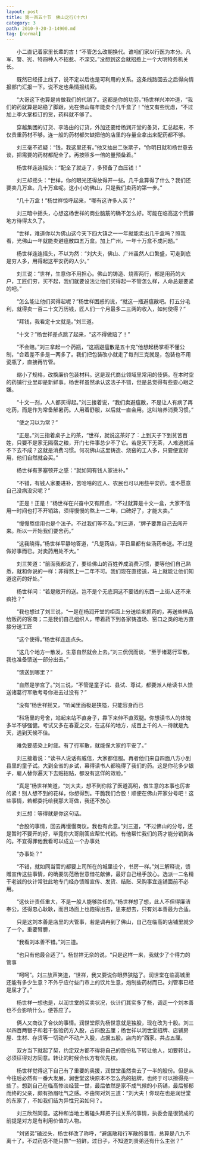 ```yaml
---
layout: post
title: 第一百五十节　佛山之行(十六)
category: 3
path: 2010-9-20-3-14900.md
tag: [normal]
---
```


　　小二直记着家里长辈的古！“不管怎么改朝换代。谁咱们家以行医为本分。凡军、警、宪、特四种人不招惹、不深交。”没想到这会就招惹上一个大明特务机关长。

　　既然已经搭上线了，说不定以后也是可利用的关系。这条线路回去之后得向情报部门汇报一下。说不定也条情报线索。

　　“大哥这下也算是肯做我们的代销了。这都是你的功劳。”杨世祥兴冲冲道，“我们的药就算是站稳了脚跟，光在佛山每年能卖个几千盒了！”他又有些忧虑，“不过加上李大掌柜订的货，药料就不够了。

　　穿越集团的订货、李洛由的订货，外加还要给杨润开堂的备货，汇总起来，不仅贵重药材不够。连一般的药材都欠缺把他的店里的存量全拿出来配药都不够。

　　刘三毫不迟疑：“钱，我这里还有。”他又抽出二张票子，“你明日就和杨世意去谈，把需要的药材都配全了。再按照多一倍的量预备着。”

　　杨世祥连连摇头：“配全了就走了，多预备了白压钱！”

　　刘三却摇头：“世样，你的眼光还得放得开一些。几千盒算得了什么？我们还要卖几万盒。几十万盒呢。这小小的佛山，只是我们卖药的第一步。”

　　“几十万盒！”杨世祥惊呼起来，“哪有这许多人买？”

　　刘三暗中摇头，心想这杨世祥的商业脑筋的确不怎么好。可能在临高这个荒僻地方待得太久了。

　　“世祥，难道你以为佛山这今天下四大镇之一一年就能卖出几千盒吗？照我看，光佛山一年就能卖避瘟散四五万盒。加上广州，一年十万盒不成问题。”

　　杨世祥连连摇头，不以为然：“刘大夫，佛山、广州虽然人口繁盛，可走到底是穷人多，用得起这平安药的人少。”

　　刘三说：“世祥，生意你不用担心。佛山的铸造、烧窑两行，都是用药的大户，工匠们穷，买不起，我们就要设法让他们买得起一不管怎么样，人命总是要紧的吧。”

　　“怎么能让他们买得起呢？”杨世祥困惑的说，“就这一瓶避瘟散吧。打五分毛利，就得卖一百二十文万历钱，匠人们一个月最多二三两的收入，如何使得？”

　　“拜钱，我看定十文就是。”刘三道。

　　“十文？”杨世祥差点跳了起来，“这不得做赔了！”

　　“不会赔。”刘三拿起一个药瓶，“这瓶避瘟散是五十克”他想起杨掌柜不懂公制，“合着差不多是一两多了。我们把包装改小就走了每剂三克就是，包装也不用瓷瓶了，直接再竹管。

　　缩小了规格，改换廉价包装材料。这是现代商业领域里常用的伎俩。在本时空的药铺行业里却是新鲜事。杨世祥虽然承认这法子不错，但是总觉得有些耍心眼之嫌。

　　“十文一剂，人人都买得起。”刘三接着说，“我们卖避瘟散，不是让人有病了再吃药，而是作为常备解暑药。人用着舒服，以后就一直会用。这叫培养消费习惯。”

　　“使之习以为常？”

　　“正是。”刘三指着桌子上的茶，“世祥，就说这茶好了：上到天子下到贫苦百姓，只要不是家无隔宿之粮，开门七件事总少不了它。若是天下无茶，人难道就活不下去不成？这就是消费习惯。何况佛山这里铸造、烧窑的工人多，只要便宜好用，他们自然就会买。”

　　杨世祥有茅塞顿开之感：“就如同有钱人家进补。”

　　“不错，有钱人家要进补，苦哈啥的匠人、农民也可以用些平安药。谁不愿意自己没病没灾呢？”

　　“正是！正是！”杨世祥在兴奋中又有顾虑，“不过就算是十文一盒，大家不信用一时间也打不开销路，须得慢慢的熬上一二年，口碑好了，才能大卖。”

　　“慢慢熬信用也是个法子。不过我们等不及。”刘三道，“牌子要靠自己去闯开来。所以一开始我们要舍药。”

　　“这我晓得。”杨世祥平静地答道，“凡是药店，平日里都有些汤药奉送。不过是做好事而已。对卖药用处不大。”

　　刘三笑道：“前面我都说了，要给佛山的百姓养成消费习惯，要等他们自己熟悉，就和你说的一样：非得熬上一二年不可。我们现在直接送，马上就能让他们知道这药的好处。”

　　杨世祥问：“若是敞开的送。岂不是个无底洞这不要钱的东西一上街人还不来疯抢？”

　　“我也想过了刘三说，“一是在杨润开堂的柜面上分送给来抓药的，再送些样品给贩药的客商；二是我们自己组织人，带着药下到各家铸造场、窑口之类的地方直接分送工匠

　　“这个使得。”杨世祥连连点头。

　　“这几个地方一散发，生意自然就会上去。”刘三侃侃而谈，“至于诸葛行军散，我也准备馈送一部分出去。”

　　“馈送到哪里？”

　　“自然是学宫了。”刘三说，“不管是童子试、县试、尊试，都要派人给读书人馈送诸葛行军散考号你进去过没有？”

　　“没有”杨世祥摇又，“听闻里面极是狭隘，只能容身而已

　　“科场里的号舍，站起来站不直身子，靠下来伸不直双腿。你想读书人的体魄多半不够强健。考试又多在春夏之交，在这样的地方，成百上千的人一待就是九天，遇到天候不佳。

　　难免要感染上时疲。有了行军散，就能保大家的平安了。”

　　刘三接着说：“读书人说话有威信，大家都信服。再者他们来自四面八方小到县里的童子试。大到全省的乡试，幕得读书人都晓得了我们的药。这是你花多少银子，雇人替你遍天下去贴招贴，都没有这佯的效验。”

　　“真是”杨世祥笑道，“刘大夫，想不到你除了医道高明，做生意的本事也厉害的紧！别人想不到的花样，你想得到。干脆我们合股！顺便在佛山开家分号吧！这些事情，若都委托给我那大哥做，我还不放心

　　刘三想：等得就是你这句话。

　　“合股的事情，回去再慢慢商议。我也有此意。”刘三道，“不过佛山的分号，还是暂时不要开的好，毕竟你大哥刚答应帮忙代销。有他帮忙我们的药才能分销到各的。不宜得罪他我看可以成立一个办事处

　　“办事处？”

　　“不错，就如同当官的都要上司所在的城里设个，书房一样。”刘三解释说，馈赠宣传这些事情，的确耍防范杨世意借花献佛，最好自己经手放心。选派一二名精干老诚的伙计常驻此地专门经办馈赠宣传、发货、结账、采购事宜连铺面前不必用。

　　“这伙计责任重大，不是一般人能够胜任的。”杨世祥想了想，此人不但得廉洁奉公，还得忠心耿耿，而且场面上也跑得出去，思来想去，只有刘本善最为合适。

　　只是这刘本善是店里的大管事，若是调冉到了佛山，自己在临高的店铺里就少了一个。重要臂膀，

　　“我看刘本善不错。”刘三道。

　　“也只有他最合适了”。杨世祥无奈的说，“只是这样一来，我就少了个得力的管事

　　“呵呵”。刘三放声笑道，“世祥，我又要说你眼界狭隘了。润世堂在临高城里还能有多少生意？不外乎应付些门市上的饮片生意，炮制些药材而已。刘管事已经是屈才了。”

　　杨世祥一想也是，以润世堂的买卖状况，伙计们其实多了些，调走一个刘本善也不会影响什么。便答应了。

　　俩人又商议了合伙的事情。润世堂原先杨世意就是独股，现在改为十股。刘三以四百两银子和若干张验药方入股，占四股五厘；杨世祥以润世堂招牌、店铺房屋、生材、存货等一切动产不动产入股，占据五股。店内的“西家。共占五厘。

　　双方当下就起了契，约定双方都不得将自己的股份私下转让他人，如要转让，必须征得对方同意。转让的时候合伙方有优先权。

　　杨世祥觉得这下自己有了重要的奥援，润世堂虽然卖去了一半的股份。但是从今往后必然有一番大发展，润世堂这块原本不怎么亮的招牌，也终于可以擦得亮一些了。想到自己在临高惨淡经营一世，最后依然是家不成气候的小药铺，最后郁郁而终的父亲，颇有扬眉吐气之感。不由愕对刘三道：“刘大夫！你现在也是润世堂的东家了，不如我们结为异性兄弟如何？。

　　刘三欣然同意。这种和当地土著磕头拜把子拉关系的事情，执委会是很赞成的前提是对方是有利用价值的人物。

　　“刘贤弟”磕过头，杨世祥改了称呼，“避瘟散和行军散的事情，总算是八九不离十了。不过药店不能只靠“一招鲜。过日子，不知道刘贤弟还有什么主张？”